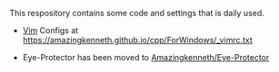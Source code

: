 This respository contains some code and settings that is daily used.

- [Vim](https://www.vim.org/) Configs
  at https://amazingkenneth.github.io/cpp/ForWindows/_vimrc.txt

- Eye-Protector has been moved to [Amazingkenneth/Eye-Protector](https://github.com/Amazingkenneth/Eye-Protector)

